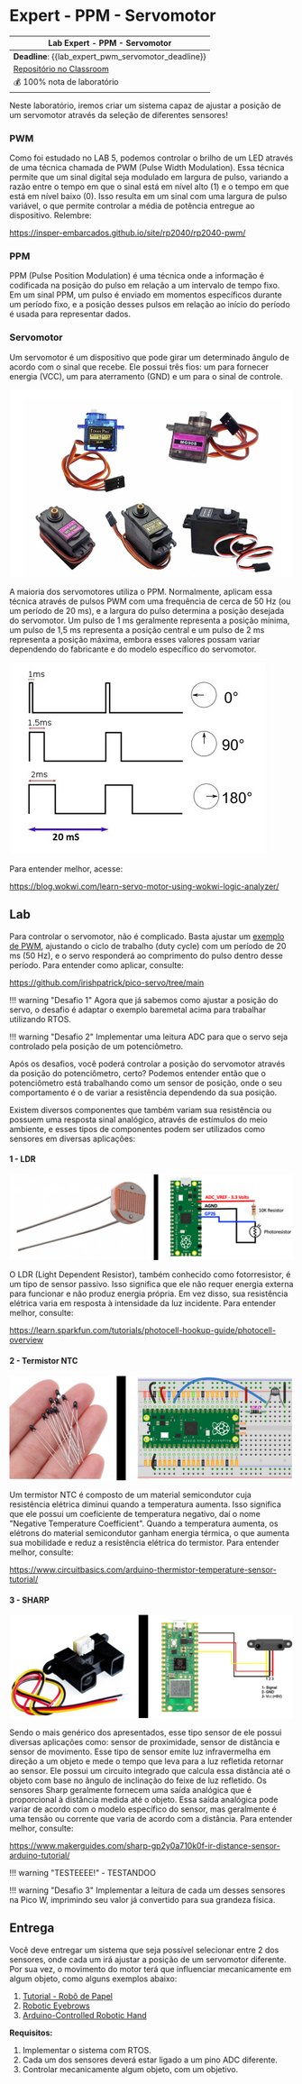 # Expert - PPM - Servomotor

| Lab Expert - PPM - Servomotor                                |
| ------------------------------------------------------------ |
| **Deadline**: {{lab_expert_pwm_servomotor_deadline}}         |
| [Repositório no Classroom]({{lab_expert_dsp_audio_classroom}}) |
| 💰 100% nota de laboratório                                   |

Neste laboratório, iremos criar um sistema capaz de ajustar a posição de um servomotor através da seleção de diferentes sensores!

### PWM

Como foi estudado no LAB 5, podemos controlar o brilho de um LED através de uma técnica chamada de PWM (Pulse Width Modulation). Essa técnica permite que um sinal digital seja modulado em largura de pulso, variando a razão entre o tempo em que o sinal está em nível alto (1) e o tempo em que está em nível baixo (0). Isso resulta em um sinal com uma largura de pulso variável, o que permite controlar a média de potência entregue ao dispositivo. Relembre:

https://insper-embarcados.github.io/site/rp2040/rp2040-pwm/

### PPM

PPM (Pulse Position Modulation) é uma técnica onde a informação é codificada na posição do pulso em relação a um intervalo de tempo fixo. Em um sinal PPM, um pulso é enviado em momentos específicos durante um período fixo, e a posição desses pulsos em relação ao início do período é usada para representar dados.

### Servomotor

Um servomotor é um dispositivo que pode girar um determinado ângulo de acordo com o sinal que recebe. Ele possui três fios: um para fornecer energia (VCC), um para aterramento (GND) e um para o sinal de controle.

![Tipos de Servomotor](imgs-ppm-servomotor/Tipos_de_Servomotor.jpg)

A maioria dos servomotores utiliza o PPM. Normalmente, aplicam essa técnica através de pulsos PWM com uma frequência de cerca de 50 Hz (ou um período de 20 ms), e a largura do pulso determina a posição desejada do servomotor. Um pulso de 1 ms geralmente representa a posição mínima, um pulso de 1,5 ms representa a posição central e um pulso de 2 ms representa a posição máxima, embora esses valores possam variar dependendo do fabricante e do modelo específico do servomotor.

![PPM Servomotor](imgs-ppm-servomotor/ppmSERVO.jpg)

Para entender melhor, acesse:

https://blog.wokwi.com/learn-servo-motor-using-wokwi-logic-analyzer/

## Lab

Para controlar o servomotor, não é complicado. Basta ajustar um [exemplo de PWM](https://github.com/raspberrypi/pico-examples/tree/master/pwm/hello_pwm), ajustando o ciclo de trabalho (duty cycle) com um período de 20 ms (50 Hz), e o servo responderá ao comprimento do pulso dentro desse período. Para entender como aplicar, consulte:

https://github.com/irishpatrick/pico-servo/tree/main

!!! warning "Desafio 1"
  Agora que já sabemos como ajustar a posição do servo, o desafio é adaptar o exemplo baremetal acima para trabalhar utilizando RTOS.

!!! warning "Desafio 2"
  Implementar uma leitura ADC para que o servo seja controlado pela posição de um potenciômetro.

Após os desafios, você poderá controlar a posição do servomotor através da posição do potenciômetro, certo? Podemos entender então que o potenciômetro está trabalhando como um sensor de posição, onde o seu comportamento é o de variar a resistência dependendo da sua posição.

Existem diversos componentes que também variam sua resistência ou possuem uma resposta sinal analógico, através de estímulos do meio ambiente, e esses tipos de componentes podem ser utilizados como sensores em diversas aplicações:

#### 1 - LDR

![LDR Pico](imgs-ppm-servomotor/ldrPico.png)

O LDR (Light Dependent Resistor), também conhecido como fotorresistor, é um tipo de sensor passivo. Isso significa que ele não requer energia externa para funcionar e não produz energia própria. Em vez disso, sua resistência elétrica varia em resposta à intensidade da luz incidente. Para entender melhor, consulte:

https://learn.sparkfun.com/tutorials/photocell-hookup-guide/photocell-overview

#### 2 - Termistor NTC

![Termistor](imgs-ppm-servomotor/termistor.jpg)

Um termistor NTC é composto de um material semicondutor cuja resistência elétrica diminui quando a temperatura aumenta. Isso significa que ele possui um coeficiente de temperatura negativo, daí o nome "Negative Temperature Coefficient". Quando a temperatura aumenta, os elétrons do material semicondutor ganham energia térmica, o que aumenta sua mobilidade e reduz a resistência elétrica do termistor. Para entender melhor, consulte:

https://www.circuitbasics.com/arduino-thermistor-temperature-sensor-tutorial/

#### 3 - SHARP

![SHARP SENSOR](imgs-ppm-servomotor/sharpSENSOR.jpg)

Sendo o mais genérico dos apresentados, esse tipo sensor de ele possui diversas aplicações como: sensor de proximidade, sensor de distância e sensor de movimento. Esse tipo de sensor emite luz infravermelha em direção a um objeto e mede o tempo que leva para a luz refletida retornar ao sensor. Ele possui um circuito integrado que calcula essa distância até o objeto com base no ângulo de inclinação do feixe de luz refletido. Os sensores Sharp geralmente fornecem uma saída analógica que é proporcional à distância medida até o objeto. Essa saída analógica pode variar de acordo com o modelo específico do sensor, mas geralmente é uma tensão ou corrente que varia de acordo com a distância. Para entender melhor, consulte:

https://www.makerguides.com/sharp-gp2y0a710k0f-ir-distance-sensor-arduino-tutorial/

!!! warning "TESTEEEE!"
    - TESTANDOO

!!! warning "Desafio 3"
    Implementar a leitura de cada um desses sensores na Pico W, imprimindo seu valor já convertido para sua grandeza física.

## Entrega

Você deve entregar um sistema que seja possível selecionar entre 2 dos sensores, onde cada um irá ajustar a posição de um servomotor diferente. Por sua vez, o movimento do motor terá que influenciar mecanicamente em algum objeto, como alguns exemplos abaixo:

1. [Tutorial - Robô de Papel](https://labdegaragem.com/profiles/blogs/tutorial-robo-de-papel-faca-o-seu-garabot-controlado-por-ir)
2. [Robotic Eyebrows](http://www.pyroelectro.com/tutorials/robotic_eyebrows/)
3. [Arduino-Controlled Robotic Hand](https://www.youtube.com/watch?v=QH8MPCCrpbg)

**Requisitos:**

1. Implementar o sistema com RTOS.
2. Cada um dos sensores deverá estar ligado a um pino ADC diferente.
3. Controlar mecanicamente algum objeto, com um objetivo.
